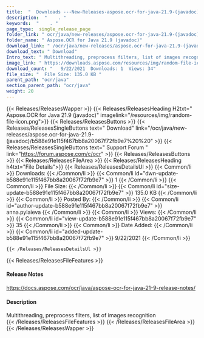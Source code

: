 ```yaml
---
title:  "  Downloads ---New-Releases-aspose.ocr-for-java-21.9-(javadoc) . " 
description:  "    . " 
keywords:  "    . " 
page_type:  single_release_page
folder_link: " ocr/java/new-releases/aspose.ocr-for-java-21.9-(javadoc)/"
folder_name: " Aspose.OCR for Java 21.9 (javadoc)"
download_link: " /ocr/java/new-releases/aspose.ocr-for-java-21.9-(javadoc)/b588e91e115f467bb8a20067f72fb9e7"
download_text: " Download"
Intro_text: " Multithreading, preprocess filters, list of images recognition"
image_link: " https://downloads.aspose.com/resources/img/random-file-icon.png"
download_count: "   9/22/2021  Downloads: 1  Views: 34"
file_size: "  File Size: 135.0 KB "
parent_path: "ocr/java"
section_parent_path: "ocr/java"
weight: 20 
---
```


{{< Releases/ReleasesWapper >}}
  {{< Releases/ReleasesHeading H2txt=" Aspose.OCR for Java 21.9 (javadoc)" imagelink="/resources/img/random-file-icon.png">}}
  {{< Releases/ReleasesButtons >}}
    {{< Releases/ReleasesSingleButtons text=" Download" link="/ocr/java/new-releases/aspose.ocr-for-java-21.9-(javadoc)/b588e91e115f467bb8a20067f72fb9e7%20%20" >}}
    {{< Releases/ReleasesSingleButtons text=" Support Forum " link="https://forum.aspose.com/c/ocr" >}}
  {{< Releases/ReleasesButtons >}}
  {{< Releases/ReleasesFileArea >}}
    {{< Releases/ReleasesHeading h4txt="File Details">}}
    {{< Releases/ReleasesDetailsUl >}}
            {{< Common/li  >}} Downloads: {{< /Common/li >}} 
      {{< Common/li id="dwn-update-b588e91e115f467bb8a20067f72fb9e7" >}} 1 {{< /Common/li >}} 
      {{< Common/li  >}} File Size: {{< /Common/li >}} 
      {{< Common/li id="size-update-b588e91e115f467bb8a20067f72fb9e7" >}} 135.0 KB {{< /Common/li >}} 
      {{< Common/li  >}} Posted By: {{< /Common/li >}} 
      {{< Common/li id="author-update-b588e91e115f467bb8a20067f72fb9e7" >}} anna.pylaieva {{< /Common/li >}} 
      {{< Common/li  >}} Views: {{< /Common/li >}} 
      {{< Common/li id="view-update-b588e91e115f467bb8a20067f72fb9e7" >}} 35 {{< /Common/li >}} 
      {{< Common/li  >}} Date Added: {{< /Common/li >}} 
      {{< Common/li id="added-update-b588e91e115f467bb8a20067f72fb9e7" >}} 9/22/2021 {{< /Common/li >}} 

    {{< /Releases/ReleasesDetailsUl >}}

  {{< Releases/ReleasesFileFeatures >}}
      <h4>Release Notes</h4><div><a href="https://docs.aspose.com/ocr/java/aspose-ocr-for-java-21-9-release-notes/">https://docs.aspose.com/ocr/java/aspose-ocr-for-java-21-9-release-notes/</a></div><h4>Description</h4><div class="HTMLDescription">Multithreading, preprocess filters, list of images recognition</div>
  {{< /Releases/ReleasesFileFeatures >}}
 {{< /Releases/ReleasesFileArea >}}
{{< /Releases/ReleasesWapper >}}


